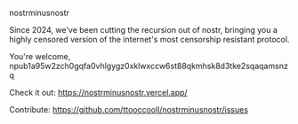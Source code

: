 nostrminusnostr

Since 2024, we've been cutting the recursion out of nostr, bringing you a highly censored version of the internet's most censorship resistant protocol.

You're welcome,
npub1a95w2zch0gqfa0vhlgygz0xklwxccw6st88qkmhsk8d3tke2sqaqamsnzq


Check it out:
https://nostrminusnostr.vercel.app/

Contribute:
https://github.com/ttooccooll/nostrminusnostr/issues